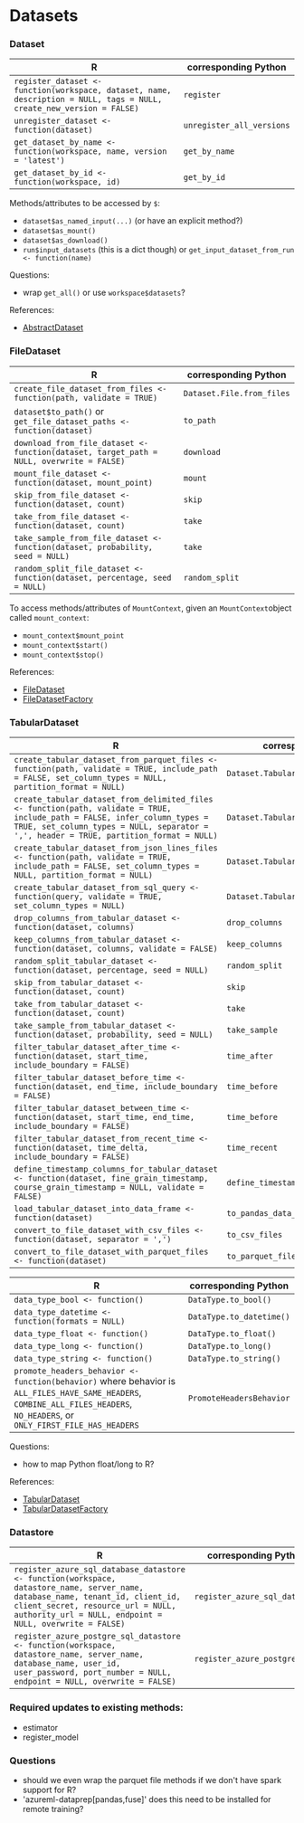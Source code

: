 # Datasets

### Dataset

 R  | corresponding Python
--- | -------------------- 
`register_dataset <- function(workspace, dataset, name, description = NULL, tags = NULL, create_new_version = FALSE)` | `register`
`unregister_dataset <- function(dataset)` | `unregister_all_versions`
`get_dataset_by_name <- function(workspace, name, version = 'latest')` | `get_by_name`
`get_dataset_by_id <- function(workspace, id)` | `get_by_id`

Methods/attributes to be accessed by `$`:
- `dataset$as_named_input(...)` (or have an explicit method?)
- `dataset$as_mount()`
- `dataset$as_download()`
- `run$input_datasets` (this is a dict though) or `get_input_dataset_from_run <- function(name)`

Questions:
- wrap `get_all()` or use `workspace$datasets`?

References:
- [AbstractDataset](https://docs.microsoft.com/en-us/python/api/azureml-core/azureml.data.abstract_dataset.abstractdataset?view=azure-ml-py)

### FileDataset

R   | corresponding Python
--- | --------------------
`create_file_dataset_from_files <- function(path, validate = TRUE)` | `Dataset.File.from_files`
`dataset$to_path()` or `get_file_dataset_paths <- function(dataset)` | `to_path`
`download_from_file_dataset <- function(dataset, target_path = NULL, overwrite = FALSE)` | `download`
`mount_file_dataset <- function(dataset, mount_point)` | `mount`
`skip_from_file_dataset <- function(dataset, count)` | `skip`
`take_from_file_dataset <- function(dataset, count)` | `take`
`take_sample_from_file_dataset <- function(dataset, probability, seed = NULL)` | `take`
`random_split_file_dataset <- function(dataset, percentage, seed = NULL)` | `random_split`

To access methods/attributes of `MountContext`, given an `MountContext`object called `mount_context`:
- `mount_context$mount_point`
- `mount_context$start()`
- `mount_context$stop()`

References:
- [FileDataset](https://docs.microsoft.com/en-us/python/api/azureml-core/azureml.data.filedataset?view=azure-ml-py)
- [FileDatasetFactory](https://docs.microsoft.com/en-us/python/api/azureml-core/azureml.data.dataset_factory.filedatasetfactory?view=azure-ml-py)

### TabularDataset

R   | corresponding Python
--- | --------------------
`create_tabular_dataset_from_parquet_files <- function(path, validate = TRUE, include_path = FALSE, set_column_types = NULL, partition_format = NULL)` | `Dataset.Tabular.from_parquet_files`
`create_tabular_dataset_from_delimited_files <- function(path, validate = TRUE, include_path = FALSE, infer_column_types = TRUE, set_column_types = NULL, separator = ',', header = TRUE, partition_format = NULL)` | `Dataset.Tabular.from_delimited_files`
`create_tabular_dataset_from_json_lines_files <- function(path, validate = TRUE, include_path = FALSE, set_column_types = NULL, partition_format = NULL)` | `Dataset.Tabular.from_json_lines_files`
`create_tabular_dataset_from_sql_query <- function(query, validate = TRUE, set_column_types = NULL)` | `Dataset.Tabular.from_sql_query`
`drop_columns_from_tabular_dataset <- function(dataset, columns)` | `drop_columns`
`keep_columns_from_tabular_dataset <- function(dataset, columns, validate = FALSE)` | `keep_columns`
`random_split_tabular_dataset <- function(dataset, percentage, seed = NULL)` | `random_split`
`skip_from_tabular_dataset <- function(dataset, count)` | `skip`
`take_from_tabular_dataset <- function(dataset, count)` | `take`
`take_sample_from_tabular_dataset <- function(dataset, probability, seed = NULL)` | `take_sample`
`filter_tabular_dataset_after_time <- function(dataset, start_time, include_boundary = FALSE)` | `time_after`
`filter_tabular_dataset_before_time <- function(dataset, end_time, include_boundary = FALSE)` | `time_before`
`filter_tabular_dataset_between_time <- function(dataset, start_time, end_time, include_boundary = FALSE)` | `time_before`
`filter_tabular_dataset_from_recent_time <- function(dataset, time_delta, include_boundary = FALSE)` | `time_recent`
`define_timestamp_columns_for_tabular_dataset <- function(dataset, fine_grain_timestamp, course_grain_timestamp = NULL, validate = FALSE)` | `define_timestamp_columns`
`load_tabular_dataset_into_data_frame <- function(dataset)` | `to_pandas_data_frame`
`convert_to_file_dataset_with_csv_files <- function(dataset, separator = ',')` | `to_csv_files`
`convert_to_file_dataset_with_parquet_files <- function(dataset)` | `to_parquet_files`

R   | corresponding Python
--- | --------------------
`data_type_bool <- function()` | `DataType.to_bool()`
`data_type_datetime <- function(formats = NULL)` | `DataType.to_datetime()`
`data_type_float <- function()` | `DataType.to_float()`
`data_type_long <- function()` | `DataType.to_long()`
`data_type_string <- function()` | `DataType.to_string()`
`promote_headers_behavior <- function(behavior)` where behavior is `ALL_FILES_HAVE_SAME_HEADERS`, `COMBINE_ALL_FILES_HEADERS`, `NO_HEADERS`, or `ONLY_FIRST_FILE_HAS_HEADERS` | `PromoteHeadersBehavior`

Questions:
- how to map Python float/long to R?

References:
- [TabularDataset](https://docs.microsoft.com/en-us/python/api/azureml-core/azureml.data.tabulardataset?view=azure-ml-py)
- [TabularDatasetFactory](https://docs.microsoft.com/en-us/python/api/azureml-core/azureml.data.dataset_factory.tabulardatasetfactory?view=azure-ml-py)

### Datastore
R   | corresponding Python
--- | --------------------
`register_azure_sql_database_datastore <- function(workspace, datastore_name, server_name, database_name, tenant_id, client_id, client_secret, resource_url = NULL, authority_url = NULL, endpoint = NULL, overwrite = FALSE)` | `register_azure_sql_database`
`register_azure_postgre_sql_datastore <- function(workspace, datastore_name, server_name, database_name, user_id, user_password, port_number = NULL, endpoint = NULL, overwrite = FALSE)` | `register_azure_postgre`
                
### Required updates to existing methods:
- estimator
- register_model
                
### Questions
- should we even wrap the parquet file methods if we don't have spark support for R?
- 'azureml-dataprep[pandas,fuse]' does this need to be installed for remote training?
